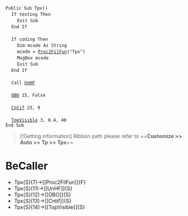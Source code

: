 &nbsp;  &nbsp;  &nbsp;  &nbsp;  
`Public Sub Tpx()`  
&nbsp;&nbsp;&nbsp;&nbsp;`If testing Then`  
&nbsp;&nbsp;&nbsp;&nbsp;&nbsp;&nbsp;&nbsp;&nbsp;`Exit Sub`  
&nbsp;&nbsp;&nbsp;&nbsp;`End If`  
&nbsp;  &nbsp;  &nbsp;  &nbsp;  
&nbsp;&nbsp;&nbsp;&nbsp;`If coding Then`  
&nbsp;&nbsp;&nbsp;&nbsp;&nbsp;&nbsp;&nbsp;&nbsp;`Dim mcode As String`  
&nbsp;&nbsp;&nbsp;&nbsp;&nbsp;&nbsp;&nbsp;&nbsp;`mcode = `[`Proc2FilFun`](Proc2FilFun)`("Tpx")`  
&nbsp;&nbsp;&nbsp;&nbsp;&nbsp;&nbsp;&nbsp;&nbsp;`MsgBox mcode`  
&nbsp;&nbsp;&nbsp;&nbsp;&nbsp;&nbsp;&nbsp;&nbsp;`Exit Sub`  
&nbsp;&nbsp;&nbsp;&nbsp;`End If`  
&nbsp;  &nbsp;  &nbsp;  &nbsp;  
&nbsp;&nbsp;&nbsp;&nbsp;`Call `[`UnHF`](UnHF)  
&nbsp;  &nbsp;  &nbsp;  &nbsp;  
&nbsp;&nbsp;&nbsp;&nbsp;[`OBO`](OBO)` 15, False`  
&nbsp;  &nbsp;  &nbsp;  &nbsp;  
&nbsp;&nbsp;&nbsp;&nbsp;[`Cntif`](Cntif)` 23, 9`  
&nbsp;  &nbsp;  &nbsp;  &nbsp;  
&nbsp;&nbsp;&nbsp;&nbsp;[`TopVisible`](TopVisible)` 3, 0.4, 40`  
`End Sub`  


> [!Getting information]
> Ribbon path please refer to ==**Customize >> Auto >> Tp >> Tpx**==


# BeCaller
- Tpx{S}(7)->[[Proc2FilFun]]{F}
- Tpx{S}(11)->[[UnHF]]{S}
- Tpx{S}(12)->[[OBO]]{S}
- Tpx{S}(13)->[[Cntif]]{S}
- Tpx{S}(14)->[[TopVisible]]{S}

